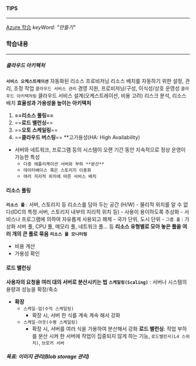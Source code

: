 
#### TIPS
---
[Azure 학습](https://learn.microsoft.com/ko-kr/training/azure/) _keyWord: "만들기"_
### 학습내용
---
##### 클라우드 아키텍처
**`서비스 오케스트레이션`**
	자동화된 리소스 프로비저닝
	리소스 배치를 자동하기 위한 설정, 관리, 조정 작업
`클라우드 서비스 관리`
	경영 지원, 프로비저닝/구성, 이식성/상호 운영성
`클라우드 아키텍처링`
	클라우드 서비스 설계(오케스트레이션, 비용 고려)
	리스크 분석, 리소스 배치
**효율성과 가용성을 높이는 아키텍처**
1. **==리소스 풀링==**
2. ==**로드 밸런싱**==
3. ==**오토 스케일링**==
4. ==**클라우드 버스팅**==
**고가용성(HA: High Availability)
- 서버와 네트워크, 프로그램 등의 시스템이 오랜 기간 동안 지속적으로 정상 운영이 가능한 특성
	- `다중 애플리케이션 서버와 부하 **분산**`
	- `데이터베이스 혹은 스토리지 이중화`
	- `여러 지리적 위치에 따른 서비스 배치`
#### 리소스 풀링
**`리소스 풀`** : 서버, 스토리지 등 리소스를 담아 두는 공간 (H/W)
	- 물리적 위치를 알 수 없다(IDC의 특정 서버, 스토리지 내부의 지리적 위치 등)
	- 사용이 용이하도록 추상화
	- 서비스나 프로그램에 의하여 자유롭게 사용되고 해제
	- 국가 단위, 도시 단위 
	- `그룹 풀` : 가상화 서버 풀, CPU 풀, 메모리 풀, 네트워크 풀... 등 **리소스 유형별로 모아 놓은 풀을 여러 개의 큰 풀로 묶음**
**`리소스 풀 모니터링`**
- 비용 계산
- 가용성 확인
#### 로드 밸런싱
**사용자의 요청을 여러 대의 서버로 분산시키는 법**
**`스케일링(Scaling)`** : 서버나 시스템의 용량과 성능을 확장/축소
- **확장**
	- `스케일-업(수직 스케일링)`
		- 확장 시, 서버 한 식를 계속 계속 해서 강화
	- `스케일-아웃(수평 스케일링)`
		- 확장 시, 서버를 여러 식을 가용하여 분산해서 강화
**로드 밸런싱**: 작업 부하를 분산 시켜 한 서버에 작업이 집중되지 않게 하는 기능, `로드밸런서(L4 스위치)`, `브로커 서버`

##### 목표: 이미지 관리(Blob storage 관리)
